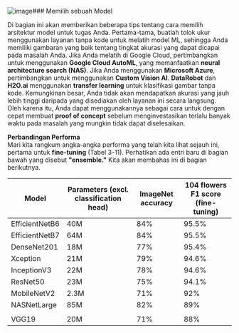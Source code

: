 ![image](https://github.com/user-attachments/assets/e0602acd-8246-48af-8f36-a5f3135a5394)### Memilih sebuah Model

Di bagian ini akan memberikan beberapa tips tentang cara memilih arsitektur model untuk tugas Anda. Pertama-tama, buatlah tolok ukur menggunakan layanan tanpa kode untuk melatih model ML, sehingga Anda memiliki gambaran yang baik tentang tingkat akurasi yang dapat dicapai pada masalah Anda. Jika Anda melatih di Google Cloud, pertimbangkan untuk menggunakan **Google Cloud AutoML**, yang memanfaatkan **neural architecture search (NAS)**. Jika Anda menggunakan **Microsoft Azure**, pertimbangkan untuk menggunakan **Custom Vision AI**. **DataRobot** dan **H2O.ai** menggunakan **transfer learning** untuk klasifikasi gambar tanpa kode. Kemungkinan besar, Anda tidak akan mendapatkan akurasi yang jauh lebih tinggi daripada yang disediakan oleh layanan ini secara langsung. Oleh karena itu, Anda dapat menggunakannya sebagai cara untuk dengan cepat membuat **proof of concept** sebelum menginvestasikan terlalu banyak waktu pada masalah yang mungkin tidak dapat diselesaikan.

**Perbandingan Performa**  
Mari kita rangkum angka-angka performa yang telah kita lihat sejauh ini, pertama untuk **fine-tuning** (Tabel 3-11). Perhatikan ada entri baru di bagian bawah yang disebut **"ensemble."** Kita akan membahas ini di bagian berikutnya.

| Model         | Parameters (excl. classification head) | ImageNet accuracy | 104 flowers F1 score (fine-tuning) |
|--------------|----------------------------------------|------------------|-------------------------------------|
| EfficientNetB6 | 40M                                    | 84%              | 95.5%                               |
| EfficientNetB7 | 64M                                    | 84%              | 95.5%                               |
| DenseNet201    | 18M                                    | 77%              | 95.4%                               |
| Xception        | 21M                                    | 79%              | 94.6%                               |
| InceptionV3      | 22M                                    | 78%              | 94.6%                               |
| ResNet50         | 23M                                    | 75%              | 94.1%                               |
| MobileNetV2      | 2.3M                                   | 71%              | 92%                                 |
| NASNetLarge      | 85M                                    | 82%              | 89%
                       |
| VGG19            | 20M                                    | 71%              | 88%

